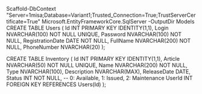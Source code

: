 Scaffold-DbContext "Server=1misa;Database=Variant1;Trusted_Connection=True;TrustServerCertificate=True" Microsoft.EntityFrameworkCore.SqlServer -OutputDir Models
CREATE TABLE Users (
    Id INT PRIMARY KEY IDENTITY(1,1),
    Login NVARCHAR(100) NOT NULL UNIQUE,
    Password NVARCHAR(100) NOT NULL,
    RegistrationDate DATE NOT NULL,
    FullName NVARCHAR(200) NOT NULL,
    PhoneNumber NVARCHAR(20)
);

CREATE TABLE Inventory (
    Id INT PRIMARY KEY IDENTITY(1,1),
    Article NVARCHAR(50) NOT NULL UNIQUE,
    Name NVARCHAR(200) NOT NULL,
    Type NVARCHAR(100),
    Description NVARCHAR(MAX),
    ReleaseDate DATE,
    Status INT NOT NULL, -- 0: Available, 1: Issued, 2: Maintenance
    UserId INT FOREIGN KEY REFERENCES Users(Id)
);
